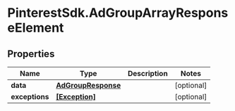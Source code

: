 # PinterestSdk.AdGroupArrayResponseElement

## Properties

Name | Type | Description | Notes
------------ | ------------- | ------------- | -------------
**data** | [**AdGroupResponse**](AdGroupResponse.md) |  | [optional] 
**exceptions** | [**[Exception]**](Exception.md) |  | [optional] 


